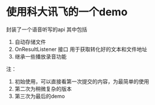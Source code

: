 # 使用科大讯飞的一个demo

封装了一个语音听写的api 其中包括
1. 自动存储文件
2. OnResultListener 接口 用于获取转化好的文本和文件地址
3. 继承一些播放录音功能

注：
1. 初始使用，可以直接看第一次提交的内容，为最简单的使用
2. 第二次为稍微复杂的版本
3. 第三次为最后的demo




